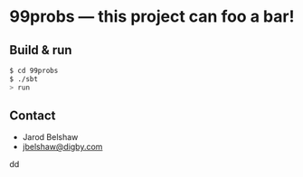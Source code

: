 # 99probs — this project can foo a bar! #

## Build & run ##

```sh
$ cd 99probs
$ ./sbt
> run
```

## Contact ##

- Jarod Belshaw
- <a href="jbelshaw@digby.com">jbelshaw@digby.com</a>

dd
